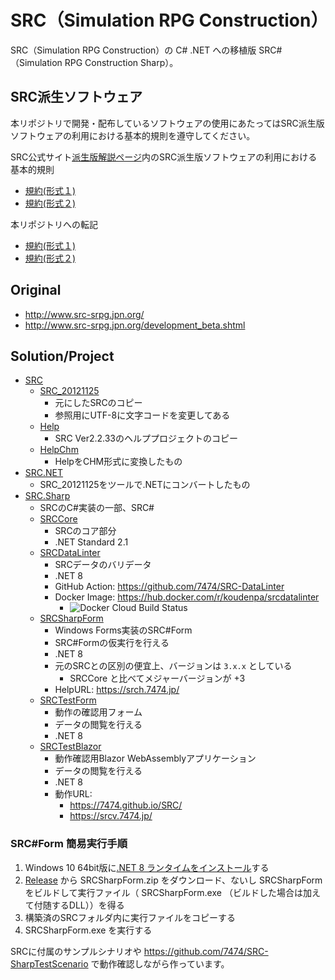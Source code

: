 # SRC（Simulation RPG Construction）

SRC（Simulation RPG Construction）の C# .NET への移植版 SRC#（Simulation RPG Construction Sharp）。

## SRC派生ソフトウェア

本リポジトリで開発・配布しているソフトウェアの使用にあたってはSRC派生版ソフトウェアの利用における基本的規則を遵守してください。

SRC公式サイト[派生版解説ページ](http://www.src-srpg.jpn.org/development_hasei.shtml)内のSRC派生版ソフトウェアの利用における基本的規則
- [規約(形式１)](http://www.src-srpg.jpn.org/hasei_kiyaku1.html)
- [規約(形式２)](http://www.src-srpg.jpn.org/hasei_kiyaku2.html)

本リポジトリへの転記
- [規約(形式１)](src_hasei_kiyaku1.md)
- [規約(形式２)](src_hasei_kiyaku2.md)

## Original

- http://www.src-srpg.jpn.org/
- http://www.src-srpg.jpn.org/development_beta.shtml

## Solution/Project

- [SRC](./SRC)
    - [SRC_20121125](./SRC/SRC_20121125)
        - 元にしたSRCのコピー
        - 参照用にUTF-8に文字コードを変更してある
    - [Help](./SRC/Help)
        - SRC Ver2.2.33のヘルププロジェクトのコピー
    - [HelpChm](./SRC/HelpChm)
        - HelpをCHM形式に変換したもの
- [SRC.NET](./SRC.NET)
    - SRC_20121125をツールで.NETにコンバートしたもの
- [SRC.Sharp](./SRC.Sharp)
    - SRCのC#実装の一部、SRC#
    - [SRCCore](./SRC.Sharp/SRCCore)
        - SRCのコア部分
        - .NET Standard 2.1
    - [SRCDataLinter](SRC.Sharp/SRCDataLinter)
        - SRCデータのバリデータ
        - .NET 8
        - GitHub Action: https://github.com/7474/SRC-DataLinter
        - Docker Image: https://hub.docker.com/r/koudenpa/srcdatalinter
            - ![Docker Cloud Build Status](https://img.shields.io/docker/cloud/build/koudenpa/srcdatalinter)
    - [SRCSharpForm](./SRC.Sharp/SRCSharpForm)
        - Windows Forms実装のSRC#Form
        - SRC#Formの仮実行を行える
        - .NET 8
        - 元のSRCとの区別の便宜上、バージョンは `3.x.x` としている
            - SRCCore と比べてメジャーバージョンが +3
        - HelpURL: https://srch.7474.jp/
    - [SRCTestForm](./SRC.Sharp/SRCTestForm)
        - 動作の確認用フォーム
        - データの閲覧を行える
        - .NET 8
    - [SRCTestBlazor](./SRC.Sharp/SRCTestBlazor)
        - 動作確認用Blazor WebAssemblyアプリケーション
        - データの閲覧を行える
        - .NET 8
        - 動作URL:
            - https://7474.github.io/SRC/
            - https://srcv.7474.jp/

### SRC#Form 簡易実行手順

1. Windows 10 64bit版に[.NET 8 ランタイムをインストール](https://docs.microsoft.com/ja-jp/dotnet/core/install/windows)する
1. [Release](https://github.com/7474/SRC/releases) から SRCSharpForm.zip をダウンロード、ないし SRCSharpForm をビルドして実行ファイル（ SRCSharpForm.exe （ビルドした場合は加えて付随するDLL））を得る
1. 構築済のSRCフォルダ内に実行ファイルをコピーする
1. SRCSharpForm.exe を実行する

SRCに付属のサンプルシナリオや https://github.com/7474/SRC-SharpTestScenario で動作確認しながら作っています。
